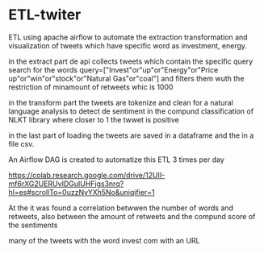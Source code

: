 # ETL-twiter
ETL using apache airflow to automate the extraction transformation and visualization of tweets which have specific word as investment, energy.

in the extract part de api collects tweets which contain the specific query search for the words query=["Invest"or"up"or"Energy"or"Price up"or"win"or"stock"or"Natural Gas"or"coal"] and filters them wuth the restriction of minamount of retweets whic is 1000 

in the transform part the tweets are tokenize and clean for a natural language analysis to detect de sentiment in the compund classification of NLKT library where closer to 1 the twwet is positive 

in the last part of loading the tweets are saved in a dataframe and the in a file csv. 

An Airflow DAG is created to automatize this ETL 3 times per day 

https://colab.research.google.com/drive/12UII-mf6rXG2UERUvIDGuIUHFjgs3nrq?hl=es#scrollTo=0uzzNyYXh5No&uniqifier=1 


At the it was found a correlation betwwen the number of words and retweets, also between the amount of retweets and the compund score of the sentiments 

many of the tweets with the word invest com with an URL 
